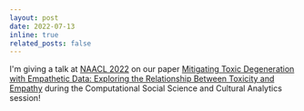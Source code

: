 ```yaml
---
layout: post
date: 2022-07-13
inline: true
related_posts: false
---
```


I'm giving a talk at [NAACL 2022](https://2022.naacl.org/) on our paper [Mitigating Toxic Degeneration with Empathetic Data: Exploring the Relationship Between Toxicity and Empathy](https://aclanthology.org/2022.naacl-main.363/) during the Computational Social Science and Cultural Analytics session!
